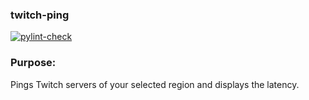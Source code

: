 ### twitch-ping 

[![pylint-check](https://github.com/Defirence/twitchping/actions/workflows/pylint-check.yml/badge.svg?branch=dev)](https://github.com/Defirence/twitchping/actions/workflows/pylint-check.yml)

### Purpose:

Pings Twitch servers of your selected region and displays the latency.
